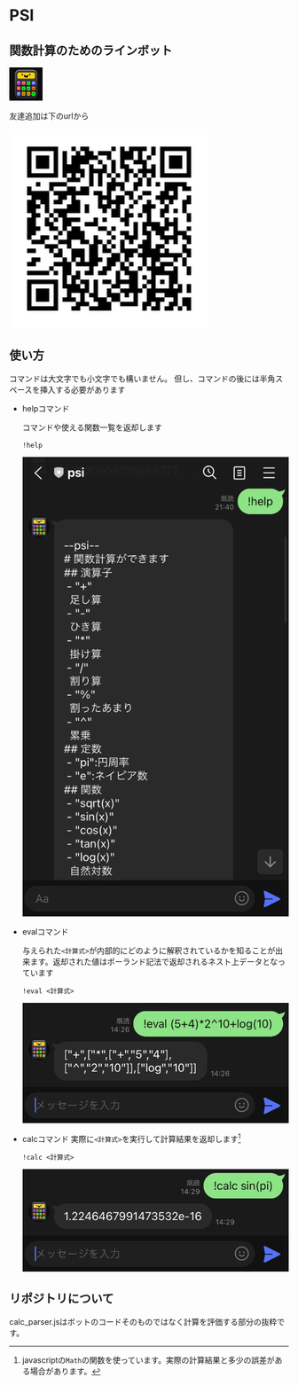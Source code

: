 
# PSI

## 関数計算のためのラインボット

![icon](images/icon(60x60).png)

友達追加は下のurlから

![qrcode](images/767sfzgv.png)

## 使い方

コマンドは大文字でも小文字でも構いません。
但し、コマンドの後には半角スペースを挿入する必要があります

- helpコマンド

    コマンドや使える関数一覧を返却します

    ```psi
    !help
    ```

    ![help](images/help.png)

- evalコマンド

    与えられた`<計算式>`が内部的にどのように解釈されているかを知ることが出来ます。返却された値はポーランド記法で返却されるネスト上データとなっています

    ```psi
    !eval <計算式>
    ```

    ![eval](images/eval.png)

- calcコマンド
    実際に`<計算式>`を実行して計算結果を返却します[^1]

    ```psi
    !calc <計算式>
    ```

    ![calc](images/calc.png)

## リポジトリについて

calc_parser.jsはボットのコードそのものではなく計算を評価する部分の抜粋です。

[^1]:javascriptの`Math`の関数を使っています。実際の計算結果と多少の誤差がある場合があります。

